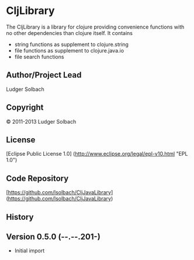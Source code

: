CljLibrary
==============
The CljLibrary is a library for clojure providing convenience functions with no other dependencies than clojure itself.
It contains 
* string functions as supplement to clojure.string
* file functions as supplement to clojure.java.io
* file search functions

Author/Project Lead
------------
Ludger Solbach

Copyright
---------
© 2011-2013 Ludger Solbach

License
-------
[Eclipse Public License 1.0] (http://www.eclipse.org/legal/epl-v10.html "EPL 1.0")

Code Repository
---------------
[https://github.com/lsolbach/CljJavaLibrary] (https://github.com/lsolbach/CljJavaLibrary)

History
-------

Version 0.5.0 (--.--.201-)
--------------------------
* Initial import
